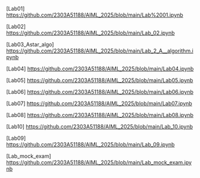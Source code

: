 [Lab01] https://github.com/2303A51188/AIML_2025/blob/main/Lab%2001.ipynb

[Lab02] https://github.com/2303A51188/AIML_2025/blob/main/Lab_02.ipynb

[Lab03_Astar_algo] https://github.com/2303A51188/AIML_2025/blob/main/Lab_2_A__algorithm.ipynb

[Lab04] https://github.com/2303A51188/AIML_2025/blob/main/Lab04.ipynb

[Lab05] https://github.com/2303A51188/AIML_2025/blob/main/Lab05.ipynb

[Lab06] https://github.com/2303A51188/AIML_2025/blob/main/Lab06.ipynb

[Lab07] https://github.com/2303A51188/AIML_2025/blob/main/Lab07.ipynb 

[Lab08] https://github.com/2303A51188/AIML_2025/blob/main/Lab08.ipynb

[Lab10] https://github.com/2303A51188/AIML_2025/blob/main/Lab_10.ipynb

[Lab09] https://github.com/2303A51188/AIML_2025/blob/main/Lab_09.ipynb

[Lab_mock_exam] https://github.com/2303A51188/AIML_2025/blob/main/Lab_mock_exam.ipynb
